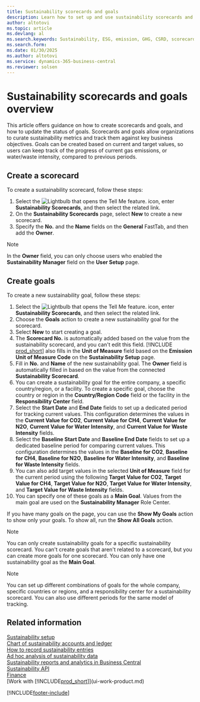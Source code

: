 ```yaml
---
title: Sustainability scorecards and goals
description: Learn how to set up and use sustainability scorecards and goals.
author: altotovi
ms.topic: article
ms.devlang: al
ms.search.keywords: Sustainability, ESG, emission, GHG, CSRD, scorecard, goal, forecast, budget
ms.search.form: 
ms.date: 01/30/2025
ms.author: altotovi
ms.service: dynamics-365-business-central
ms.reviewer: solsen
---
```


# Sustainability scorecards and goals overview

This article offers guidance on how to create scorecards and goals, and how to update the status of goals. Scorecards and goals allow organizations to curate sustainability metrics and track them against key business objectives. Goals can be created based on current and target values, so users can keep track of the progress of current gas emissions, or water/waste intensity, compared to previous periods.  

## Create a scorecard  

To create a sustainability scorecard, follow these steps:

1. Select the ![Lightbulb that opens the Tell Me feature.](media/ui-search/search_small.png "Tell me what you want to do") icon, enter **Sustainability Scorecards**, and then select the related link.
2. On the **Sustainability Scorecards** page, select **New** to create a new scorecard.  
3. Specify the **No.** and the **Name** fields on the **General** FastTab, and then add the **Owner**.

> [!NOTE]
> In the **Owner** field, you can only choose users who enabled the **Sustainability Manager** field on the **User Setup** page.

## Create goals  

To create a new sustainability goal, follow these steps:

1. Select the ![Lightbulb that opens the Tell Me feature.](media/ui-search/search_small.png "Tell me what you want to do") icon, enter **Sustainability Scorecards**, and then select the related link.
2. Choose the **Goals** action to create a new sustainability goal for the scorecard.  
3. Select **New** to start creating a goal.
4. The **Scorecard No.** is automatically added based on the value from the sustainability scorecard, and you can't edit this field. [!INCLUDE [prod_short](includes/prod_short.md)] also fills in the **Unit of Measure** field based on the **Emission Unit of Measure Code** on the **Sustainability Setup** page.  
5. Fill in **No.** and **Name** of the new sustainability goal. The **Owner** field is automatically filled in based on the value from the connected **Sustainability Scorecard**.
6. You can create a sustainability goal for the entire company, a specific country/region, or a facility. To create a specific goal, choose the country or region in the **Country/Region Code** field or the facility in the **Responsibility Center** field.  
7. Select the **Start Date** and **End Date** fields to set up a dedicated period for tracking current values. This configuration determines the values in the **Current Value for CO2**, **Current Value for CH4**, **Current Value for N2O**, **Current Value for Water Intensity**, and **Current Value for Waste Intensity** fields.  
8. Select the **Baseline Start Date** and **Baseline End Date** fields to set up a dedicated baseline period for comparing current values. This configuration determines the values in the **Baseline for CO2**, **Baseline for CH4**, **Baseline for N2O**, **Baseline for Water Intensity**, and **Baseline for Waste Intensity** fields.  
9. You can also add target values in the selected **Unit of Measure** field for the current period using the following **Target Value for CO2**, **Target Value for CH4**, **Target Value for N2O**, **Target Value for Water Intensity**, and **Target Value for Waste Intensity** fields.
10. You can specify one of these goals as a **Main Goal**. Values from the main goal are used on the **Sustainability Manager** Role Center.  

If you have many goals on the page, you can use the **Show My Goals** action to show only your goals. To show all, run the **Show All Goals** action.  

> [!NOTE]
> You can only create sustainability goals for a specific sustainability scorecard. You can't create goals that aren't related to a scorecard, but you can create more goals for one scorecard. You can only have one sustainability goal as the **Main Goal**.  

> [!NOTE]
> You can set up different combinations of goals for the whole company, specific countries or regions, and a responsibility center for a sustainability scorecard. You can also use different periods for the same model of tracking.  

## Related information

[Sustainability setup](finance-sustainability-setup.md)  
[Chart of sustainability accounts and ledger](finance-sustainability-accounts-ledger.md)  
[How to record sustainability entries](finance-sustainability-journal.md)  
[Ad hoc analysis of sustainability data](ad-hoc-analysis-sustainability.md)  
[Sustainability reports and analytics in Business Central](sustainability-reports.md)  
[Sustainability API](/dynamics365/business-central/dev-itpro/api-sustainability/sustainability-api?toc=/dynamics365/business-central/toc.json)  
[Finance](finance.md)  
[Work with [!INCLUDE[prod_short](includes/prod_short.md)]](ui-work-product.md)  

[!INCLUDE[footer-include](includes/footer-banner.md)]

